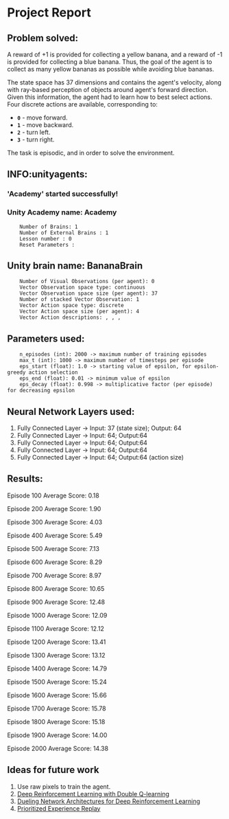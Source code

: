# Project Report

## Problem solved:
A reward of +1 is provided for collecting a yellow banana, and a reward of -1 is provided for collecting a blue banana.  Thus, the goal of the agent is to collect as many yellow bananas as possible while avoiding blue bananas.  

The state space has 37 dimensions and contains the agent's velocity, along with ray-based perception of objects around agent's forward direction.  Given this information, the agent had to learn how to best select actions.  Four discrete actions are available, corresponding to:
- **`0`** - move forward.
- **`1`** - move backward.
- **`2`** - turn left.
- **`3`** - turn right.

The task is episodic, and in order to solve the environment.

## INFO:unityagents:
### 'Academy' started successfully!
### Unity Academy name: Academy
        Number of Brains: 1
        Number of External Brains : 1
        Lesson number : 0
        Reset Parameters :
		
## Unity brain name: BananaBrain
        Number of Visual Observations (per agent): 0
        Vector Observation space type: continuous
        Vector Observation space size (per agent): 37
        Number of stacked Vector Observation: 1
        Vector Action space type: discrete
        Vector Action space size (per agent): 4
        Vector Action descriptions: , , , 

## Parameters used:
        n_episodes (int): 2000 -> maximum number of training episodes
        max_t (int): 1000 -> maximum number of timesteps per episode
        eps_start (float): 1.0 -> starting value of epsilon, for epsilon-greedy action selection
        eps_end (float): 0.01 -> minimum value of epsilon
        eps_decay (float): 0.998 -> multiplicative factor (per episode) for decreasing epsilon

## Neural Network Layers used:
1. Fully Connected Layer -> Input: 37 (state size); Output: 64
2. Fully Connected Layer -> Input: 64; Output:64
3. Fully Connected Layer -> Input: 64; Output:64
2. Fully Connected Layer -> Input: 64; Output:64
2. Fully Connected Layer -> Input: 64; Output:64 (action size)

## Results:

Episode 100	Average Score: 0.18

Episode 200	Average Score: 1.90

Episode 300	Average Score: 4.03

Episode 400	Average Score: 5.49

Episode 500	Average Score: 7.13

Episode 600	Average Score: 8.29

Episode 700	Average Score: 8.97

Episode 800	Average Score: 10.65

Episode 900	Average Score: 12.48

Episode 1000	Average Score: 12.09

Episode 1100	Average Score: 12.12

Episode 1200	Average Score: 13.41

Episode 1300	Average Score: 13.12

Episode 1400	Average Score: 14.79

Episode 1500	Average Score: 15.24

Episode 1600	Average Score: 15.66

Episode 1700	Average Score: 15.78

Episode 1800	Average Score: 15.18

Episode 1900	Average Score: 14.00

Episode 2000	Average Score: 14.38

## Ideas for future work

1. Use raw pixels to train the agent.
2. [Deep Reinforcement Learning with Double Q-learning](https://arxiv.org/abs/1509.06461)
3. [Dueling Network Architectures for Deep Reinforcement Learning](https://arxiv.org/abs/1511.06581)
4. [Prioritized Experience Replay](https://arxiv.org/abs/1511.05952)




